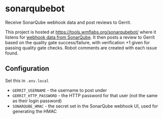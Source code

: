 # sonarqubebot

Receive SonarQube webhook data and post reviews to Gerrit.

This project is hosted at https://tools.wmflabs.org/sonarqubebot/ where it listens for [webhook data from SonarQube](https://sonarcloud.io/documentation/project-administration/webhooks/). 
It then posts a review to Gerrit based on the quality gate success/failure, with verification +1 given for passing quality
gate checks. Robot comments are created with each issue found.

## Configuration

Set this in `.env.local`

- `GERRIT_USERNAME` - the username to post under
- `GERRIT_HTTP_PASSWORD` - the HTTP password for that user (not the same as their login password)
- `SONARQUBE_HMAC` - the secret set in the SonarQube webhook UI, used for generating the HMAC
